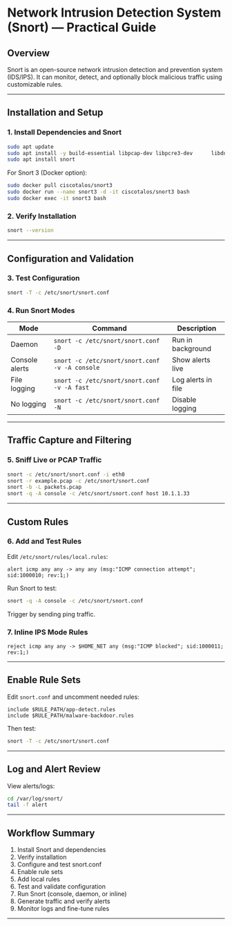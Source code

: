 
# Network Intrusion Detection System (Snort) — Practical Guide

## Overview
Snort is an open-source network intrusion detection and prevention system (IDS/IPS). It can monitor, detect, and optionally block malicious traffic using customizable rules.

---

## Installation and Setup

### 1. Install Dependencies and Snort
```bash
sudo apt update
sudo apt install -y build-essential libpcap-dev libpcre3-dev      libdnet-dev zlib1g-dev openssl libssl-dev pkg-config      libdumbnet-dev bison flex
sudo apt install snort
```

For Snort 3 (Docker option):
```bash
sudo docker pull ciscotalos/snort3
sudo docker run --name snort3 -d -it ciscotalos/snort3 bash
sudo docker exec -it snort3 bash
```

### 2. Verify Installation
```bash
snort --version
```

---

## Configuration and Validation

### 3. Test Configuration
```bash
snort -T -c /etc/snort/snort.conf
```

### 4. Run Snort Modes
| Mode | Command | Description |
|------|----------|-------------|
| Daemon | `snort -c /etc/snort/snort.conf -D` | Run in background |
| Console alerts | `snort -c /etc/snort/snort.conf -v -A console` | Show alerts live |
| File logging | `snort -c /etc/snort/snort.conf -v -A fast` | Log alerts in file |
| No logging | `snort -c /etc/snort/snort.conf -N` | Disable logging |

---

## Traffic Capture and Filtering

### 5. Sniff Live or PCAP Traffic
```bash
snort -c /etc/snort/snort.conf -i eth0
snort -r example.pcap -c /etc/snort/snort.conf
snort -b -L packets.pcap
snort -q -A console -c /etc/snort/snort.conf host 10.1.1.33
```

---

## Custom Rules

### 6. Add and Test Rules
Edit `/etc/snort/rules/local.rules`:
```
alert icmp any any -> any any (msg:"ICMP connection attempt"; sid:1000010; rev:1;)
```

Run Snort to test:
```bash
snort -q -A console -c /etc/snort/snort.conf
```

Trigger by sending ping traffic.

### 7. Inline IPS Mode Rules
```
reject icmp any any -> $HOME_NET any (msg:"ICMP blocked"; sid:1000011; rev:1;)
```

---

## Enable Rule Sets

Edit `snort.conf` and uncomment needed rules:
```
include $RULE_PATH/app-detect.rules
include $RULE_PATH/malware-backdoor.rules
```

Then test:
```bash
snort -T -c /etc/snort/snort.conf
```

---

## Log and Alert Review

View alerts/logs:
```bash
cd /var/log/snort/
tail -f alert
```

---

## Workflow Summary

1. Install Snort and dependencies  
2. Verify installation  
3. Configure and test snort.conf  
4. Enable rule sets  
5. Add local rules  
6. Test and validate configuration  
7. Run Snort (console, daemon, or inline)  
8. Generate traffic and verify alerts  
9. Monitor logs and fine-tune rules

---
